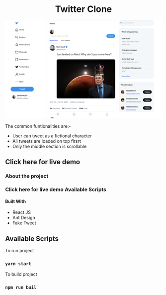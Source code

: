 <div align="center">
<h1> Twitter Clone</h1>

![alt text](./public/Twitterscreenshot.png)

</div>

The common funtionalities are:-

- User can tweet as a fictional character
- All tweets are loaded on top firsrt
- Only the middle section is scrollable

<h2>Click here for live demo </h2>

<h3>About the project </h3>

### Click here for live demo Available Scripts

#### Built With

- React JS
- Ant Design
- Fake Tweet

<h2>Available Scripts</h2>
To run project

### `yarn start`

To build project

### `npm run buil`
